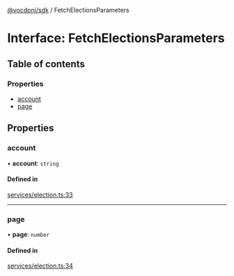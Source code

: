 [@vocdoni/sdk](/sdk) / FetchElectionsParameters

# Interface: FetchElectionsParameters

## Table of contents

### Properties

- [account](FetchElectionsParameters#account)
- [page](FetchElectionsParameters#page)

## Properties

### account

• **account**: `string`

#### Defined in

[services/election.ts:33](https://github.com/vocdoni/vocdoni-sdk/blob/2ec9544f0d792289a6e591f4f269c47a23ca40a1/src/services/election.ts#L33)

___

### page

• **page**: `number`

#### Defined in

[services/election.ts:34](https://github.com/vocdoni/vocdoni-sdk/blob/2ec9544f0d792289a6e591f4f269c47a23ca40a1/src/services/election.ts#L34)
